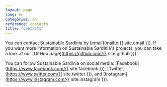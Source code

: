 ```yaml
---
layout: page
lang: en
categories: en
reference: contacts
title: "Contacts"
---
```


You can contact Sustainable Sardinia by [email](mailto:{{ site.email }}). If
you want more information on Sustainable Sardinia's projects, you can take a
look at our [GitHub page](https://github.com/{{ site.github }}).

You can follow Sustainable Sardinia on social media:
[Facebook](https://www.facebook.com/{{ site.facebook }}),
[Twitter](https://www.twitter.com/{{ site.twitter }}), and
[Instagram](https://www.instagram.com/{{ site.instagram }}).